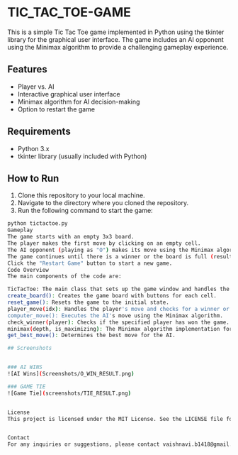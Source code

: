 # TIC_TAC_TOE-GAME

This is a simple Tic Tac Toe game implemented in Python using the tkinter library for the graphical user interface. The game includes an AI opponent using the Minimax algorithm to provide a challenging gameplay experience.

## Features

- Player vs. AI
- Interactive graphical user interface
- Minimax algorithm for AI decision-making
- Option to restart the game

## Requirements

- Python 3.x
- tkinter library (usually included with Python)

## How to Run

1. Clone this repository to your local machine.
2. Navigate to the directory where you cloned the repository.
3. Run the following command to start the game:

```sh
python tictactoe.py
Gameplay
The game starts with an empty 3x3 board.
The player makes the first move by clicking on an empty cell.
The AI opponent (playing as "O") makes its move using the Minimax algorithm.
The game continues until there is a winner or the board is full (resulting in a tie).
Click the "Restart Game" button to start a new game.
Code Overview
The main components of the code are:

TicTacToe: The main class that sets up the game window and handles the game logic.
create_board(): Creates the game board with buttons for each cell.
reset_game(): Resets the game to the initial state.
player_move(idx): Handles the player's move and checks for a winner or tie.
computer_move(): Executes the AI's move using the Minimax algorithm.
check_winner(player): Checks if the specified player has won the game.
minimax(depth, is_maximizing): The Minimax algorithm implementation for AI decision-making.
get_best_move(): Determines the best move for the AI.

## Screenshots


### AI WINS
![AI Wins](Screenshots/O_WIN_RESULT.png)

### GAME TIE
![Game Tie](screenshots/TIE_RESULT.png)


License
This project is licensed under the MIT License. See the LICENSE file for details.


Contact
For any inquiries or suggestions, please contact vaishnavi.b1418@gmail.com.
